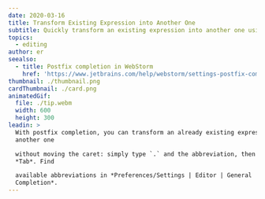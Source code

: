 ```yaml
---
date: 2020-03-16
title: Transform Existing Expression into Another One
subtitle: Quickly transform an existing expression into another one using Tab.
topics:
  - editing
author: er
seealso:
  - title: Postfix completion in WebStorm
    href: 'https://www.jetbrains.com/help/webstorm/settings-postfix-completion.html'
thumbnail: ./thumbnail.png
cardThumbnail: ./card.png
animatedGif:
  file: ./tip.webm
  width: 600
  height: 300
leadin: >
  With postfix completion, you can transform an already existing expression into
  another one 

  without moving the caret: simply type `.` and the abbreviation, then press
  *Tab*. Find 

  available abbreviations in *Preferences/Settings | Editor | General | Postfix
  Completion*.
---
```


